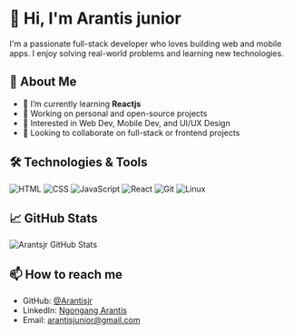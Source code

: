 # 👋 Hi, I'm Arantis junior

I'm a passionate full-stack developer who loves building web and mobile apps. I enjoy solving real-world problems and learning new technologies.

## 🚀 About Me

- 🌱 I’m currently learning **Reactjs** 
- 💼 Working on personal and open-source projects
- 🧠 Interested in Web Dev, Mobile Dev, and UI/UX Design
- 🤝 Looking to collaborate on full-stack or frontend projects

## 🛠️ Technologies & Tools

![HTML](https://img.shields.io/badge/-HTML5-E34F26?logo=html5&logoColor=white&style=flat)
![CSS](https://img.shields.io/badge/-CSS3-1572B6?logo=css3&logoColor=white&style=flat)
![JavaScript](https://img.shields.io/badge/-JavaScript-F7DF1E?logo=javascript&logoColor=black&style=flat)
![React](https://img.shields.io/badge/-React-61DAFB?logo=react&logoColor=black&style=flat)
![Git](https://img.shields.io/badge/-Git-F05032?logo=git&logoColor=white&style=flat)
![Linux](https://img.shields.io/badge/-Linux-FCC624?logo=linux&logoColor=black&style=flat)

## 📈 GitHub Stats

![Arantsjr GitHub Stats](https://github-readme-stats.vercel.app/api?Arantisjr&show_icons=true&theme=radical)

## 📫 How to reach me

- GitHub: [@Arantisjr](https://github.com/Arantisjr)
- LinkedIn: [Ngongang Arantis](https://www.linkedin.com/in/arantis)
- Email: arantisjunior@gmail.com

